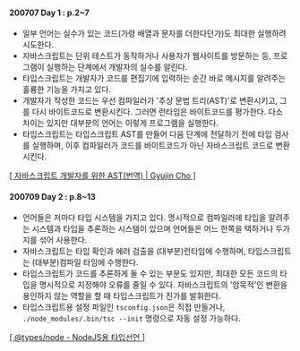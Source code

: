 #### 200707 Day 1 : p.2~7
- 일부 언어는 실수가 있는 코드(가령 배열과 문자를 더한다던가)도 최대한 실행하려 시도한다.
- 자바스크립트는 단위 테스트가 동작하거나 사용자가 웹사이트를 방문하는 등, 프로그램이 실행하는 단계에서 개발자의 실수를 알린다.
- 타입스크립트는 개발자가 코드를 편집기에 입력하는 순간 바로 메시지를 알려주는 훌륭한 기능을 가지고 있다.
- 개발자가 작성한 코드는 우선 컴파일러가 '추상 문법 트리(AST)'로 변환시키고, 그를 다시 바이트코드로 변환시킨다. 그러면 런타임은 바이트코드를 평가한다. 다소 차이는 있지만 대부분의 언어는 이렇게 프로그램을 실행한다.
- 타입스크립트는 타입스크립트 AST를 만들어 다음 단계에 전달하기 전에 타입 검사를 실행하며, 이후 컴파일러가 코드를 바이트코드가 아닌 자바스크립트 코드로 변환시킨다.

[[ 자바스크립트 개발자를 위한 AST(번역) | Gyujin Cho ]](https://gyujincho.github.io/2018-06-19/AST-for-JS-devlopers)

#### 200709 Day 2 : p.8~13
- 언어들은 저마다 타입 시스템을 가지고 있다. 명시적으로 컴파일러에 타입을 알려주는 시스템과 타입을 추론하는 시스템이 있으며 언어들은 어느 한쪽을 택하거나 두가지를 섞어 사용한다.
- 자바스크립트는 타입 확인과 에러 검출을 (대부분)런타임에 수행하며, 타입스크립트는 (대부분)컴파일 타임에 수행한다.
- 타입스크립트가 코드를 추론하게 둘 수 있는 부분도 있지만, 최대한 모든 코드의 타입을 명시적으로 지정해야 오류를 줄일 수 있다. 자바스크립트의 '암묵적'인 변환을 용인하지 않는 역할을 할 때 타입스크립트가 진가를 발휘한다.
- 타입스크립트용 설정 파일인 `tsconfig.json`은 직접 만들거나, `./node_modules/.bin/tsc --init` 명령으로 자동 설정 가능하다.

[[ @types/node - NodeJS용 타입선언 ]](https://github.com/DefinitelyTyped/DefinitelyTyped/blob/master/README.ko.md)